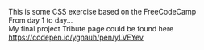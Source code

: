 This is some CSS exercise based on the FreeCodeCamp
<br>
From day 1 to day...
<br>
My final project Tribute page could be found here
https://codepen.io/ygnauh/pen/yLVEYev
